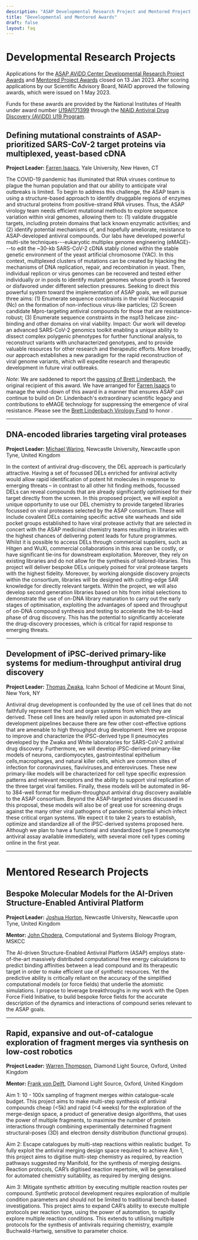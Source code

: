 ```yaml
---
description: "ASAP Developmental Research Project and Mentored Project Awards"
title: "Developmental and Mentored Awards"
draft: false
layout: faq
---
```



# Developmental Research Projects

Applications for the [ASAP AViDD Center Developmental Research Project Awards](https://www.niaid.nih.gov/research/antiviral-drug-discovery-centers-pathogens-pandemic-concern) and [Mentored Project Awards](https://asapdiscovery.org/awards/#mentored-project) closed on 13 Jan 2023. 
After scoring applications by our Scientific Advisory Board, NIAID approved the following awards, which were issued on 1 May 2023.

Funds for these awards are provided by the National Institutes of Health under award number [U19AI171399](https://reporter.nih.gov/search/w8DB-VjNEk2E-twKD4bPUQ/project-details/10513866) through the [NIAID Antiviral Drug Discovery (AViDD) U19 Program](https://grants.nih.gov/grants/guide/rfa-files/RFA-AI-21-050.html).

## Defining mutational constraints of ASAP-prioritized SARS-CoV-2 target proteins via multiplexed, yeast-based cDNA

**Project Leader:** [Farren Isaacs](https://medicine.yale.edu/profile/farren-isaacs/), Yale University, New Haven, CT

The COVID-19 pandemic has illuminated that RNA viruses continue to plague the human population and that our ability to anticipate viral outbreaks is limited. To begin to address this challenge, the ASAP team is using a structure-based approach to identify druggable regions of enzymes and structural proteins from positive-strand RNA viruses. Thus, the ASAP virology team needs efficient mutational methods to explore sequence variation within viral genomes, allowing them to: (1) validate druggable targets, including protein domains that lack known enzymatic activities; and (2) identify potential mechanisms of, and hopefully ameliorate, resistance to ASAP-developed antiviral compounds. Our labs have developed powerful multi-site techniques---eukaryotic multiplex genome engineering (eMAGE)---to edit the ~30-kb SARS-CoV-2 cDNA stably cloned within the stable genetic environment of the yeast artificial chromosome (YAC). In this context, multiplexed clusters of mutations can be created by hijacking the mechanisms of DNA replication, repair, and recombination in yeast. Then, individual replicon or virus genomes can be recovered and tested either individually or in pools to identify mutant genomes whose growth is favored or disfavored under different selection pressures.  Seeking to direct this powerful system toward the implementation of ASAP goals, we will pursue three aims:  (1) Enumerate sequence constraints in the viral Nucleocapsid (Nc) on the formation of non-infectious virus-like particles; (2) Screen candidate Mpro-targeting antiviral compounds for those that are resistance-robust; (3) Enumerate sequence constraints in the nsp13 helicase zinc-binding and other domains on viral viability. Impact: Our work will develop an advanced SARS-CoV-2 genomics toolkit enabling a unique ability to dissect complex polygenic phenotypes for further functional analysis, to reconstruct variants with uncharacterized genotypes, and to provide valuable resources for other research and therapeutic efforts. More broadly, our approach establishes a new paradigm for the rapid reconstruction of viral genome variants, which will expedite research and therapeutic development in future viral outbreaks.

*Note:* We are saddened to report the [passing of Brett Lindenbach](https://medicine.yale.edu/profile/brett-lindenbach/), the original recipient of this award. 
We have arranged for [Farren Isaacs](https://medicine.yale.edu/profile/farren-isaacs/) to manage the wind-down of this award in a manner that ensures ASAP can continue to build on Dr. Lindenbach's extraordinary scientific legacy and contributions to eMAGE technology for suppressing the emergence of viral resistance.
Please see the [Brett Lindenbach Virology Fund](https://medicine.yale.edu/news-article/the-brett-lindenbach-virology-fund/) to honor .

---

## DNA-encoded libraries targeting viral proteases

**Project Leader:** [Michael Waring](https://www.ncl.ac.uk/nes/people/profile/mikewaring.html), Newcastle University, Newcastle upon Tyne, United Kingdom

In the context of antiviral drug-discovery, the DEL approach is particularly attractive. Having a set of focussed DELs enriched for antiviral activity would allow rapid identification of potent hit molecules in response to emerging threats – in contrast to all other hit finding methods, focussed DELs can reveal compounds that are already significantly optimised for their target directly from the screen. In this proposed project, we will exploit a unique opportunity to use our DEL chemistry to provide targeted libraries focussed on viral proteases
selected by the ASAP consortium. These will include covalent DELs containing specific active site warheads and side pocket groups established to have viral protease activity that are selected in concert with the ASAP medicinal chemistry teams resulting in libraries with the highest chances of delivering potent leads for future programmes. Whilst it is possible to access DELs through commercial suppliers, such as Hitgen and WuXi, commercial collaborations in this area can be costly, or have significant tie-ins for downstream exploitation. Moreover, they rely on existing libraries and do not allow for the synthesis of tailored-libraries. This project will deliver bespoke DELs uniquely poised for viral protease targets with the highest fidelity. Moreover, by working alongside discovery projects within the consortium, libraries will be designed with cutting-edge SAR knowledge for directly relevant targets. Within the project, we will also develop second generation libraries based on hits from initial selections to demonstrate the use of on-DNA library maturation to carry out the early stages of optimisation, exploiting the
advantages of speed and throughput of on-DNA compound synthesis and testing to accelerate the hit-to-lead phase of drug discovery. This has the potential to significantly accelerate the drug-discovery processes, which is critical for rapid response to emerging threats.

---

## Development of iPSC-derived primary-like systems for medium-throughput antiviral drug discovery

**Project Leader:** [Thomas Zwaka](https://profiles.mountsinai.org/thomas-p-zwaka), Icahn School of Medicine at Mount Sinai, New York, NY

Antiviral drug development is confounded by the use of cell lines that do not faithfully represent the host and organ systems from which they are derived. These cell lines are heavily relied upon in automated pre-clinical development pipelines because there are few other cost-effective options that are amenable to high throughput drug development. Here we propose to improve and characterize the iPSC-derived type II pneumocytes developed by the Zwaka and White laboratories for SARS-CoV-2 antiviral drug discovery. Furthermore, we will develop iPSC-derived primary-like models of neurons, cardiomyocytes, gastrointestinal epithelium cells,macrophages, and natural killer cells, which are common sites of infection for coronaviruses, flaviviruses,and enteroviruses. These new primary-like models will be characterized for cell type specific expression patterns and relevant receptors and the ability to support viral replication of the three target viral families. Finally, these models will be automated in 96- to 384-well format for medium-throughput antiviral drug discovery available to the ASAP consortium. Beyond the ASAP-targeted viruses discussed in this proposal, these models will also be of great use for screening drugs against the many other viral pathogens of pandemic potential which infect these critical organ systems. We expect it to take 2 years to establish, optimize and standardize all of the iPSC-derived systems proposed here. Although we plan to have a functional and standardized type II pneumocyte antiviral assay available immediately, with several more cell types coming online in the first year.


---

# Mentored Research Projects

## Bespoke Molecular Models for the AI-Driven Structure-Enabled Antiviral Platform

**Project Leader:** [Joshua Horton](https://www.linkedin.com/in/josh-horton-685a02105?originalSubdomain=uk), Newcastle University, Newcastle upon Tyne, United Kingdom

**Mentor:** [John Chodera](http://choderalab.org), Computational and Systems Biology Program, MSKCC

The AI-driven Structure-Enabled Antiviral Platform (ASAP) employs state-of-the-art massively distributed computational free energy calculations to predict binding affinities between a lead compound and its therapeutic target in order to make efficient use of synthetic resources. Yet the predictive ability is critically reliant on the accuracy of the simplified computational models (or force fields) that underlie the atomistic simulations. I propose to leverage breakthroughs in my work with the Open Force Field Initiative, to build bespoke force fields for the accurate description of the dynamics and interactions of compound series relevant to the ASAP goals.


---

## Rapid, expansive and out-of-catalogue exploration of fragment merges via synthesis on low-cost robotics

**Project Leader:** [Warren Thompson](https://www.diamond.ac.uk/Instruments/Mx/Fragment-Screening/XChem-Team/Warren-Thompson.html), Diamond Light Source, Oxford, United Kingdom

**Mentor:** [Frank von Delft](https://www.diamond.ac.uk/Instruments/Mx/I04-1/Staff/von-Delft.html), Diamond Light Source, Oxford, United Kingdom

Aim 1: 10 - 100x sampling of fragment merges within catalogue-scale budget. This project aims to make multi-step synthesis of antiviral compounds cheap (<5k) and rapid (<4 weeks) for the exploration of the merge-design space, a product of generative design algorithms, that uses the power of multiple fragments, to maximise the number of protein interactions through combining experimentally determined fragment structural-poses (3D) and electron density distribution (functional groups). 

Aim 2: Escape catalogues by multi-step reactions within realistic budget. To fully exploit the antiviral
merging design space required to achieve Aim 1, this project aims to digitise multi-step chemistry as required, by reaction pathways suggested my Manifold, for the synthesis of merging designs. Reaction protocols, CAR’s digitised reaction repertoire, will be generalised for automated chemistry suitability, as required by merging designs.

Aim 3: Mitigate synthetic attrition by executing multiple reaction routes per compound. Synthetic protocol
development requires exploration of multiple condition parameters and should not be limited to traditional bench-based investigations. This project aims to expand CAR’s ability to execute multiple protocols per reaction type, using the power of automation, to rapidly explore multiple reaction conditions. This extends to utilising multiple protocols for the synthesis of antivirals requiring chemistry, example Buchwald-Hartwig, sensitive to parameter choice.
